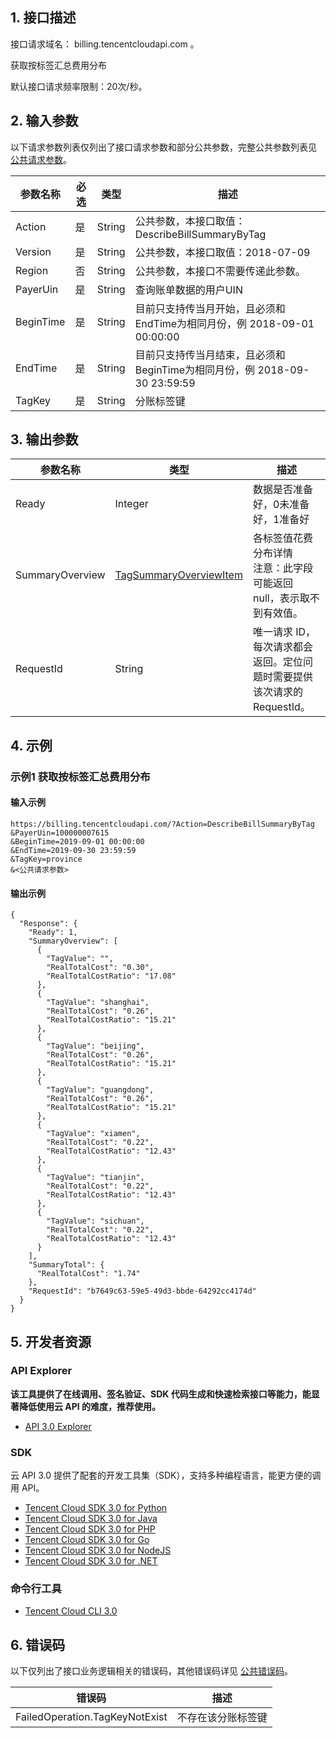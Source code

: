 ## 1. 接口描述

接口请求域名： billing.tencentcloudapi.com 。

获取按标签汇总费用分布

默认接口请求频率限制：20次/秒。

## 2. 输入参数

以下请求参数列表仅列出了接口请求参数和部分公共参数，完整公共参数列表见 [公共请求参数](/document/api/555/19173)。

| 参数名称 | 必选 | 类型 | 描述 |
|---------|---------|---------|---------|
| Action | 是 | String | 公共参数，本接口取值：DescribeBillSummaryByTag |
| Version | 是 | String | 公共参数，本接口取值：2018-07-09 |
| Region | 否 | String | 公共参数，本接口不需要传递此参数。 |
| PayerUin | 是 | String | 查询账单数据的用户UIN |
| BeginTime | 是 | String | 目前只支持传当月开始，且必须和EndTime为相同月份，例 2018-09-01 00:00:00 |
| EndTime | 是 | String | 目前只支持传当月结束，且必须和BeginTime为相同月份，例 2018-09-30 23:59:59 |
| TagKey | 是 | String | 分账标签键 |

## 3. 输出参数

| 参数名称 | 类型 | 描述 |
|---------|---------|---------|
| Ready | Integer | 数据是否准备好，0未准备好，1准备好|
| SummaryOverview | [TagSummaryOverviewItem](/document/api/555/19183#TagSummaryOverviewItem) | 各标签值花费分布详情<br/>注意：此字段可能返回 null，表示取不到有效值。|
| RequestId | String | 唯一请求 ID，每次请求都会返回。定位问题时需要提供该次请求的 RequestId。|

## 4. 示例

### 示例1 获取按标签汇总费用分布

#### 输入示例

```
https://billing.tencentcloudapi.com/?Action=DescribeBillSummaryByTag
&PayerUin=100000007615
&BeginTime=2019-09-01 00:00:00
&EndTime=2019-09-30 23:59:59
&TagKey=province
&<公共请求参数>
```

#### 输出示例

```
{
  "Response": {
    "Ready": 1,
    "SummaryOverview": [
      {
        "TagValue": "",
        "RealTotalCost": "0.30",
        "RealTotalCostRatio": "17.08"
      },
      {
        "TagValue": "shanghai",
        "RealTotalCost": "0.26",
        "RealTotalCostRatio": "15.21"
      },
      {
        "TagValue": "beijing",
        "RealTotalCost": "0.26",
        "RealTotalCostRatio": "15.21"
      },
      {
        "TagValue": "guangdong",
        "RealTotalCost": "0.26",
        "RealTotalCostRatio": "15.21"
      },
      {
        "TagValue": "xiamen",
        "RealTotalCost": "0.22",
        "RealTotalCostRatio": "12.43"
      },
      {
        "TagValue": "tianjin",
        "RealTotalCost": "0.22",
        "RealTotalCostRatio": "12.43"
      },
      {
        "TagValue": "sichuan",
        "RealTotalCost": "0.22",
        "RealTotalCostRatio": "12.43"
      }
    ],
    "SummaryTotal": {
      "RealTotalCost": "1.74"
    },
    "RequestId": "b7649c63-59e5-49d3-bbde-64292cc4174d"
  }
}
```


## 5. 开发者资源

### API Explorer

**该工具提供了在线调用、签名验证、SDK 代码生成和快速检索接口等能力，能显著降低使用云 API 的难度，推荐使用。**

* [API 3.0 Explorer](https://console.cloud.tencent.com/api/explorer?Product=billing&Version=2018-07-09&Action=DescribeBillSummaryByTag)

### SDK

云 API 3.0 提供了配套的开发工具集（SDK），支持多种编程语言，能更方便的调用 API。

* [Tencent Cloud SDK 3.0 for Python](https://github.com/TencentCloud/tencentcloud-sdk-python)
* [Tencent Cloud SDK 3.0 for Java](https://github.com/TencentCloud/tencentcloud-sdk-java)
* [Tencent Cloud SDK 3.0 for PHP](https://github.com/TencentCloud/tencentcloud-sdk-php)
* [Tencent Cloud SDK 3.0 for Go](https://github.com/TencentCloud/tencentcloud-sdk-go)
* [Tencent Cloud SDK 3.0 for NodeJS](https://github.com/TencentCloud/tencentcloud-sdk-nodejs)
* [Tencent Cloud SDK 3.0 for .NET](https://github.com/TencentCloud/tencentcloud-sdk-dotnet)

### 命令行工具

* [Tencent Cloud CLI 3.0](https://cloud.tencent.com/document/product/440/6176)

## 6. 错误码

以下仅列出了接口业务逻辑相关的错误码，其他错误码详见 [公共错误码](/document/api/555/19175#.E5.85.AC.E5.85.B1.E9.94.99.E8.AF.AF.E7.A0.81)。

| 错误码 | 描述 |
|---------|---------|
| FailedOperation.TagKeyNotExist | 不存在该分账标签键 |
